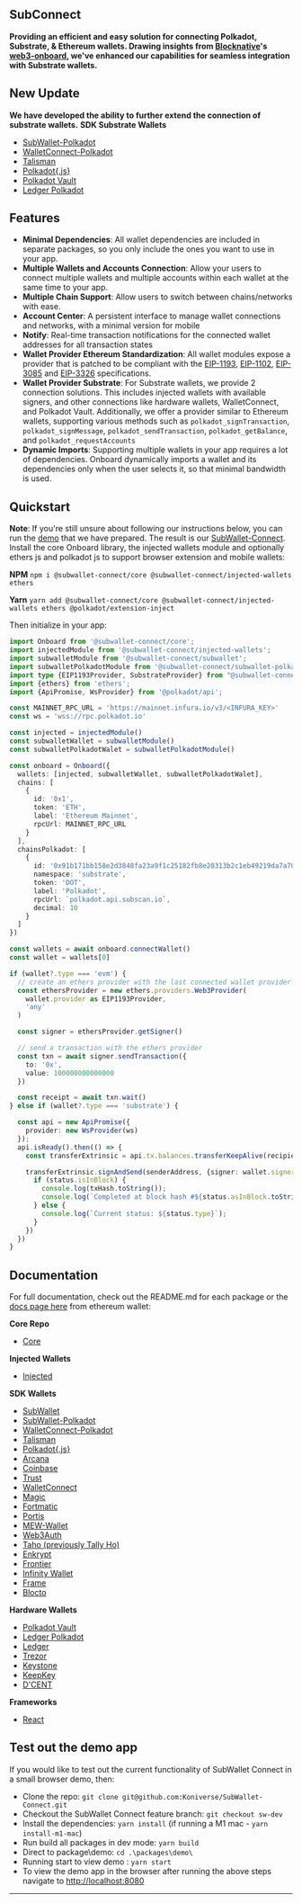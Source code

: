 ## SubConnect

**Providing an efficient and easy solution for connecting Polkadot, Substrate, & Ethereum wallets. Drawing insights from [Blocknative](https://github.com/blocknative)'s [web3-onboard](https://onboard.blocknative.com/), we've enhanced our capabilities for seamless integration with Substrate wallets.**

## New Update
**We have developed the ability to further extend the connection of substrate wallets.**
**SDK Substrate Wallets**
- [SubWallet-Polkadot](https://github.com/Koniverse/SubWallet-Connect/wiki/SubWallet%E2%80%90Polkadot)
- [WalletConnect-Polkadot](https://github.com/Koniverse/SubWallet-Connect/wiki/WalletConnect%E2%80%90Polkadot)
- [Talisman](https://github.com/Koniverse/SubWallet-Connect/wiki/Talisman)
- [Polkadot{.js}](https://github.com/Koniverse/SubWallet-Connect/wiki/Polkadot%E2%80%90Js)
- [Polkadot Vault](https://github.com/Koniverse/SubWallet-Connect/wiki/Polkadot-Vault)
- [Ledger Polkadot](https://github.com/Koniverse/SubWallet-Connect/wiki/Ledger%E2%80%90Polkadot)

## Features

- **Minimal Dependencies**: All wallet dependencies are included in separate packages, so you only include the ones you want to use in your app.
- **Multiple Wallets and Accounts Connection**: Allow your users to connect multiple wallets and multiple accounts within each wallet at the same time to your app.
- **Multiple Chain Support**: Allow users to switch between chains/networks with ease.
- **Account Center**: A persistent interface to manage wallet connections and networks, with a minimal version for mobile
- **Notify**: Real-time transaction notifications for the connected wallet addresses for all transaction states
- **Wallet Provider Ethereum Standardization**: All wallet modules expose a provider that is patched to be compliant with the [EIP-1193](https://eips.ethereum.org/EIPS/eip-1193), [EIP-1102](https://eips.ethereum.org/EIPS/eip-1102), [EIP-3085](https://eips.ethereum.org/EIPS/eip-3085) and [EIP-3326](https://ethereum-magicians.org/t/eip-3326-wallet-switchethereumchain/5471) specifications.
- **Wallet Provider Substrate**: For Substrate wallets, we provide 2 connection solutions. This includes injected wallets with available signers, and other connections like hardware wallets, WalletConnect, and Polkadot Vault. Additionally, we offer a provider similar to Ethereum wallets, supporting various methods such as `polkadot_signTransaction`, `polkadot_signMessage`, `polkadot_sendTransaction`, `polkadot_getBalance`, and `polkadot_requestAccounts`
- **Dynamic Imports**: Supporting multiple wallets in your app requires a lot of dependencies. Onboard dynamically imports a wallet and its dependencies only when the user selects it, so that minimal bandwidth is used.

## Quickstart
**Note**: If you're still unsure about following our instructions below, you can run the [demo](https://github.com/Koniverse/SubWallet-Connect/wiki#test-out-the-demo-app) that we have prepared. The result is our [SubWallet-Connect](https://w3o-demo.subwallet.app/).
Install the core Onboard library, the injected wallets module and optionally ethers js and polkadot js to support browser extension and mobile wallets:

**NPM**
`npm i @subwallet-connect/core @subwallet-connect/injected-wallets ethers `

**Yarn**
`yarn add @subwallet-connect/core @subwallet-connect/injected-wallets ethers @polkadot/extension-inject`

Then initialize in your app:

```typescript
import Onboard from '@subwallet-connect/core';
import injectedModule from '@subwallet-connect/injected-wallets';
import subwalletModule from '@subwallet-connect/subwallet';
import subwalletPolkadotModule from '@subwallet-connect/subwallet-polkadot';
import type {EIP1193Provider, SubstrateProvider} from "@subwallet-connect/common";
import {ethers} from 'ethers';
import {ApiPromise, WsProvider} from '@polkadot/api';

const MAINNET_RPC_URL = 'https://mainnet.infura.io/v3/<INFURA_KEY>'
const ws = 'wss://rpc.polkadot.io'

const injected = injectedModule()
const subwalletWallet = subwalletModule()
const subwalletPolkadotWalet = subwalletPolkadotModule()

const onboard = Onboard({
  wallets: [injected, subwalletWallet, subwalletPolkadotWalet],
  chains: [
    {
      id: '0x1',
      token: 'ETH',
      label: 'Ethereum Mainnet',
      rpcUrl: MAINNET_RPC_URL
    }
  ],
  chainsPolkadot: [
    {
      id: '0x91b171bb158e2d3848fa23a9f1c25182fb8e20313b2c1eb49219da7a70ce90c3',
      namespace: 'substrate',
      token: 'DOT',
      label: 'Polkadot',
      rpcUrl: `polkadot.api.subscan.io`,
      decimal: 10
    }
  ]
})

const wallets = await onboard.connectWallet()
const wallet = wallets[0]

if (wallet?.type === 'evm') {
  // create an ethers provider with the last connected wallet provider
  const ethersProvider = new ethers.providers.Web3Provider(
    wallet.provider as EIP1193Provider,
    'any'
  )

  const signer = ethersProvider.getSigner()

  // send a transaction with the ethers provider
  const txn = await signer.sendTransaction({
    to: '0x',
    value: 100000000000000
  })

  const receipt = await txn.wait()
} else if (wallet?.type === 'substrate') {

  const api = new ApiPromise({
    provider: new WsProvider(ws)
  });
  api.isReady().then(() => {
    const transferExtrinsic = api.tx.balances.transferKeepAlive(recipientAddress, amount);

    transferExtrinsic.signAndSend(senderAddress, {signer: wallet.signer}, ({status, txHash}) => {
      if (status.isInBlock) {
        console.log(txHash.toString());
        console.log(`Completed at block hash #${status.asInBlock.toString()}`);
      } else {
        console.log(`Current status: ${status.type}`);
      }
    })
  })
}
```

## Documentation

For full documentation, check out the README.md for each package or the [docs page here](https://github.com/Koniverse/SubWallet-Connect/wiki) from ethereum wallet:

**Core Repo**

- [Core](https://github.com/Koniverse/SubWallet-Connect/wiki/Core)

**Injected Wallets**

- [Injected](https://github.com/Koniverse/SubWallet-Connect/wiki/Injected)

**SDK Wallets**
- [SubWallet](https://github.com/Koniverse/SubWallet-Connect/wiki/SubWallet)
- [SubWallet-Polkadot](https://github.com/Koniverse/SubWallet-Connect/wiki/SubWallet%E2%80%90Polkadot)
- [WalletConnect-Polkadot](https://github.com/Koniverse/SubWallet-Connect/wiki/WalletConnect%E2%80%90Polkadot)
- [Talisman](https://github.com/Koniverse/SubWallet-Connect/wiki/Talisman)
- [Polkadot{.js}](https://github.com/Koniverse/SubWallet-Connect/wiki/Polkadot%E2%80%90Js)
- [Arcana](https://github.com/Koniverse/SubWallet-Connect/wiki/Arcana)
- [Coinbase](https://github.com/Koniverse/SubWallet-Connect/wiki/Coinbase)
- [Trust](https://github.com/Koniverse/SubWallet-Connect/wiki/Trust)
- [WalletConnect](https://github.com/Koniverse/SubWallet-Connect/wiki/WalletConnect)
- [Magic](https://github.com/Koniverse/SubWallet-Connect/wiki/Magic)
- [Fortmatic](https://github.com/Koniverse/SubWallet-Connect/wiki/Fortmatic)
- [Portis](https://github.com/Koniverse/SubWallet-Connect/wiki/Portis)
- [MEW-Wallet](https://github.com/Koniverse/SubWallet-Connect/wiki/Mew)
- [Web3Auth](https://github.com/Koniverse/SubWallet-Connect/wiki/Web3Auth)
- [Taho (previously Tally Ho)](https://github.com/Koniverse/SubWallet-Connect/wiki/Taho)
- [Enkrypt](https://github.com/Koniverse/SubWallet-Connect/wiki/Enkrypt)
- [Frontier](https://github.com/Koniverse/SubWallet-Connect/wiki/Frontier)
- [Infinity Wallet](https://github.com/Koniverse/SubWallet-Connect/wiki/Infinity-Wallet)
- [Frame](https://github.com/Koniverse/SubWallet-Connect/wiki/Frame)
- [Blocto](https://github.com/Koniverse/SubWallet-Connect/wiki/Blockto)

**Hardware Wallets**
- [Polkadot Vault](https://github.com/Koniverse/SubWallet-Connect/wiki/Polkadot-Vault)
- [Ledger Polkadot](https://github.com/Koniverse/SubWallet-Connect/wiki/Ledger%E2%80%90Polkadot) 
- [Ledger](https://github.com/Koniverse/SubWallet-Connect/wiki/Ledger)
- [Trezor](https://github.com/Koniverse/SubWallet-Connect/wiki/Trezor)
- [Keystone](https://github.com/Koniverse/SubWallet-Connect/wiki/Keystone)
- [KeepKey](https://github.com/Koniverse/SubWallet-Connect/wiki/KeepKey)
- [D'CENT](https://github.com/Koniverse/SubWallet-Connect/wiki/D'CENT)

**Frameworks**

- [React](https://github.com/Koniverse/SubWallet-Connect/wiki/React)


## Test out the demo app

If you would like to test out the current functionality of SubWallet Connect in a small browser demo, then:

- Clone the repo: `git clone git@github.com:Koniverse/SubWallet-Connect.git`
- Checkout the SubWallet Connect feature branch: `git checkout sw-dev`
- Install the dependencies: `yarn install` (if running a M1 mac - `yarn install-m1-mac`)
- Run build all packages in dev mode: `yarn build`
- Direct to package\demo: `cd .\packages\demo\`
- Running start to view demo : `yarn start`
- To view the demo app in the browser after running the above steps navigate to [http://localhost:8080](http://localhost:8080)

***
